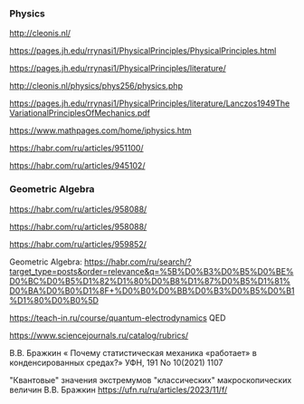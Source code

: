 ### Physics

http://cleonis.nl/

https://pages.jh.edu/rrynasi1/PhysicalPrinciples/PhysicalPrinciples.html

https://pages.jh.edu/rrynasi1/PhysicalPrinciples/literature/

http://cleonis.nl/physics/phys256/physics.php

https://pages.jh.edu/rrynasi1/PhysicalPrinciples/literature/Lanczos1949TheVariationalPrinciplesOfMechanics.pdf

https://www.mathpages.com/home/iphysics.htm

https://habr.com/ru/articles/951100/

https://habr.com/ru/articles/945102/

### Geometric Algebra
https://habr.com/ru/articles/958088/ 

 https://habr.com/ru/articles/958088/  

https://habr.com/ru/articles/959852/  

 Geometric Algebra: 
https://habr.com/ru/search/?target_type=posts&order=relevance&q=%5B%D0%B3%D0%B5%D0%BE%D0%BC%D0%B5%D1%82%D1%80%D0%B8%D1%87%D0%B5%D1%81%D0%BA%D0%B0%D1%8F+%D0%B0%D0%BB%D0%B3%D0%B5%D0%B1%D1%80%D0%B0%5D

https://teach-in.ru/course/quantum-electrodynamics  QED



https://www.sciencejournals.ru/catalog/rubrics/

В.В. Бражкин « Почему статистическая механика «работает» в конденсированных средах?» УФН, 191 No 10(2021) 1107

"Квантовые" значения экстремумов "классических" макроскопических величин В.В. Бражкин
https://ufn.ru/ru/articles/2023/11/f/

